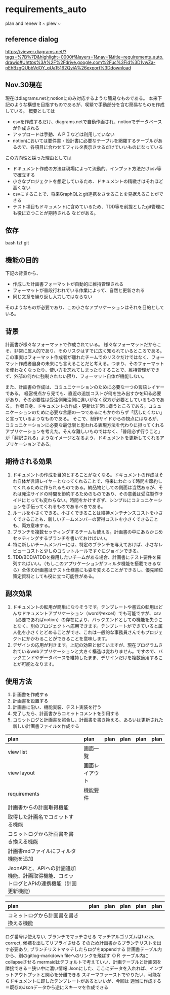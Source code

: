 # requirements_auto
plan and renew it \~ plew \~


## reference dialog
https://viewer.diagrams.net/?tags=%7B%7D&highlight=0000ff&layers=1&nav=1&title=requirements_auto.drawio#Uhttps%3A%2F%2Fdrive.google.com%2Fuc%3Fid%3D1ywZa-pEhBzgQUbbVdOY_qUa15162QyiA%26export%3Ddownload


## Nov.30現在
現在はdiagrams.netとnotionにのみ対応するような簡易なものである。
本来下記のような構想を目指すものであるが、喫緊で手動部分を含む簡易なものを作成している。
概要としては
* csvを作成するだけ、diagrams.netで自動作画され、notionでデータベースが作成される
* アップロードは手動、ＡＰＩなどは利用していない
* notionにおいては要件書・設計書に必要なテーブルを網羅するテーブルがあるので、各項目に合わせてフィルタ表示させるだけでいいものになっている

この方向性と採った理由としては
* ドキュメント作成の方法は現場によって流動的、インプット方法だけcsv等で確立する
* 小さなプロジェクトを想定しているため、ドキュメントの精緻さはそれほど高くない
* csvにすることで、将来GraphQLとgit連携をさせることを見据えることができる
* テスト項目もドキュメントに含めているため、TDD等を前提としたgit管理にも役に立つことが期待される
などがある。

## 依存
bash
fzf
git


## 機能の目的
下記の背景から、

  * 作成した計画書フォーマットが自動的に維持管理される
  * フォーマットが普段行われている作業によって、自然と更新される
  * 同じ文章を繰り返し入力してはならない

そのようなものが必要であり、この小さなアプリケーションはそれを目的としている。


## 背景
計画書が様々なフォーマットで作成されている。 様々なフォーマットだからこそ、非常に属人的であり、そのリスクはすでに広く知られているところである。
この事実はフォーマット作成者が離れたチームでのリスクだけではなく、フォーマット作成者自身の未来にも言えることだと考える。つまり、そのフォーマットを使わなくなったり、使い方を忘れてしまったりすることで、維持管理ができず、外部の何かに強制されない限り、フォーマット自体が機能しない。

また、計画書の作成は、コミュニケーションのために必要な一つの言語レイヤーである。
経営視点から見ても、直近の追加コストが何を生み出すかを知る必要があり、その必要性は受注側発注側に違いがなく双方が必要としているものである。
作者自身、ドキュメントの作成・更新は非常に嫌うところである。コミュニケーションのために必要な言語の一つであるにもかかわらず「話したくない」と言っているようなものである。
そこで、制作サイドからの視点にはなるが、コミュニケーションに必要な最低限と思われる表現方法を代わりに担ってくれるアプリケーションを考えた。そんな難しいものではなく、「普段必ず行うこと」が「翻訳される」ようなイメージとなるよう、ドキュメントを更新してくれるアプリケーションである。


## 期待される効果
  1. ドキュメントの作成を目的とすることがなくなる。ドキュメントの作成はそれ自体が言語レイヤーとなってくれることで、将来にわたって時間を節約してくれるために作られるものである。納品物としての側面は当然あるが、それは発注サイドの時間を節約するためのものであり、その意義は受注製作サイドにとっても変わらない。時間をかけすぎず、シンプルにコミュニケーションを手伝ってくれるものであるべきである。
  1. ルールを小さくできる。小さくできることは維持メンテナンスコストを小さくできることも、新しいチームメンバーの習得コストを小さくできることも、両方意味する。
  1. ブランチを複数セッティングするチームも使える。計画書の中にあらかじめセッティングするブランチを書いておけばいい。
  1. 特に新しいチームメンバーには、特定のブランチを与えておけば、小さなレビューコストと少しのコミットルールですぐにジョインできる。
  1. TDD/BDD/ATDDを採用したいチームがある場合、計画書にテスト要件を羅列すればいい。（もしこのアプリケーションがフィルタ機能を搭載できるなら）全体の計画書はテスト仕様書にも姿を変えることができるし、優先順位策定資料としても役に立つ可能性がある。


## 副次効果
1. ドキュメントの転用が簡単になりそうです。テンプレートや書式の転用はどんなドキュメントアプリケーション（wordやexcel）でも可能ですが、csv（必要であればnotion）の存在により、バックエンドとしての機能を失うことなく、別のプロジェクトへ応用できます。テンプレートができていると属人化を小さくとどめることができ、これは一般的な事務員さんでもプロジェクトにかかわることができることを意味します。
1. デザインの応用が利きます。上記の効果と似ていますが、現在プログラムされているwebアプリケーションと大きく構造は変わりません。ですので、バックエンドやデータベースを維持したまま、デザインだけを複数適用することが可能となります。


## 使用方法
  1. 計画書を作成する
  1. 計画書を設置する
  1. 計画書に沿い、機能実装、テスト実装を行う
  1. 完了したら、計画書からコミットコメントを引用する
  1. コミットログと計画書を照合し、計画書を書き換える、あるいは更新された新しい計画書ファイルを作成する


| plan | plan | plan | plan | plan | plan | 
| :-- | :-- | :-- | :-- | :-- | :-- | 
| view list | 画面一覧 | | | | | |
| view layout | 画面レイアウト | | | | | |
| requirements | 機能要件 | | | | | |
| 計画書からの計画取得機能 | | | | | |
| 取得した計画名でコミットする機能 | | | | | |
| コミットログから計画書を書き換える機能 | | | | | |
| 計画書mdファイルにフィルタ機能を追加 | | | | | |
| JsonAPIと、APIへの計画追加機能、計画取得機能、コミットログとAPIの連携機能（計画更新機能） | | | | | |


| plan | plan | plan | plan | plan | plan | 
| :-- | :-- | :-- | :-- | :-- | :-- | 
| コミットログから計画書を書き換える機能
ログ番号は使えない, ブランチでマッチさせる
マッチアルゴリズムはfuzzy, correct, 候補を出してリプライさせる
そのため計画書からブランチリストを出す必要あり, ブランチリストマッチしたらログをappendする
計画書テーブル内から、別のgitlog-markdown fileへのリンクを飛ばす ＯＲ テーブル内にcollapseさせる
mermaidはデフォルトで考えていい、計画テーブルと計画図を隣接できる＝狭い中に濃い情報
Jsonにした、ここにデータを入れれば、インプットアウトプットと関心を分離できる
スキーマファーストでやりたい、可能ならドキュメントに即したテンプレートがあるといいが、今回は 適当に作成する＝既存のJsonデータから逆にスキーマを作成できる
